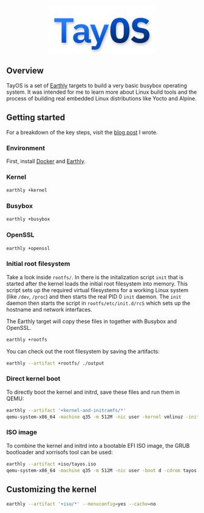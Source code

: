 
<div align="center">
    <img src="images/logo.png" width="280" />
</div>

## Overview

TayOS is a set of [Earthly](https://docs.earthly.dev) targets to build a very
basic busybox operating system. It was intended for me to learn more about
Linux build tools and the process of building real embedded Linux distributions
like Yocto and Alpine.

## Getting started

For a breakdown of the key steps, visit the
[blog post](https://makerforce.io/make-your-own-linux/) I wrote.

### Environment

First, install [Docker](https://docs.docker.com/install/) and
[Earthly](https://earthly.dev/get-earthly).

### Kernel

```sh
earthly +kernel
```

### Busybox

```sh
earthly +busybox
```

### OpenSSL

```sh
earthly +openssl
```

### Initial root filesystem

Take a look inside `rootfs/`. In there is the initalization script `init` that
is started after the kernel loads the initial root filesystem into memory. This
script sets up the required virtual filesystems for a working Linux system
(like `/dev`, `/proc`) and then starts the real PID 0 `init` daemon. The `init`
daemon then starts the script in `rootfs/etc/init.d/rcS` which sets up the
hostname and network interfaces.

The Earthly target will copy these files in together with Busybox and OpenSSL.

```sh
earthly +rootfs
```

You can check out the root filesystem by saving the artifacts:

```sh
earthly --artifact +rootfs/ ./output
```

### Direct kernel boot

To directly boot the kernel and initrd, save these files and run them in QEMU:

```sh
earthly --artifact '+kernel-and-initramfs/*'
qemu-system-x86_64 -machine q35 -m 512M -nic user -kernel vmlinuz -initrd initramfs -append 'console=ttyS0' -nographic
```

### ISO image

To combine the kernel and initrd into a bootable EFI ISO image, the GRUB
bootloader and xorrisofs tool can be used:

```sh
earthly --artifact +iso/tayos.iso
qemu-system-x86_64 -machine q35 -m 512M -nic user -boot d -cdrom tayos.iso -bios /usr/share/ovmf/bios.bin
```

## Customizing the kernel

```sh
earthly --artifact '+iso/*' --menuconfig=yes --cache=no
```
